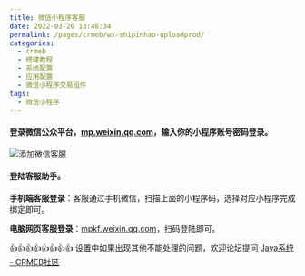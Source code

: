```yaml
---
title: 微信小程序客服
date: 2022-03-26 13:46:34
permalink: /pages/crmeb/wx-shipinhao-uploadprod/
categories:
  - crmeb
  - 搭建教程
  - 系统配置
  - 应用配置
  - 微信小程序交易组件
tags:
  - 微信小程序
---
```


####  登录微信公众平台，[mp.weixin.qq.com](http://mp.weixin.qq.com/)，输入你的小程序账号密码登录。

![添加微信客服](https://cdn.jsdelivr.net/gh/xbdazz/mypic/img/202203311452648.png)

#### 登陆客服助手。

**手机端客服登录**：客服通过手机微信，扫描上面的小程序码，选择对应小程序完成绑定即可。  

**电脑网页客服登录**：[mpkf.weixin.qq.com](http://mpkf.weixin.qq.com/)，扫码登陆即可。

👍👍👍👍👍👍👍👍 设置中如果出现其他不能处理的问题，欢迎论坛提问 [Java系统 - CRMEB社区](https://q.crmeb.com/?categoryId=122&sequence=0)